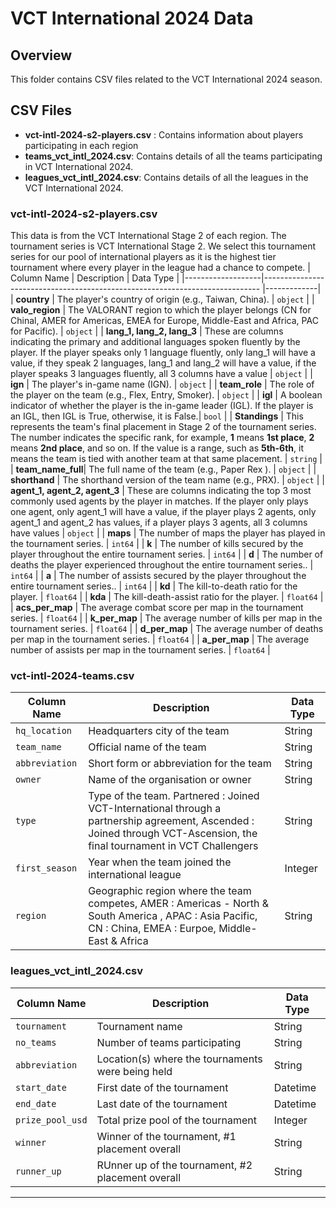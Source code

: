 # VCT International 2024 Data

## Overview
This folder contains CSV files related to the VCT International 2024 season.

## CSV Files
- **vct-intl-2024-s2-players.csv** : Contains information about players participating in each region
- **teams_vct_intl_2024.csv**: Contains details of all the teams participating in VCT International 2024.
- **leagues_vct_intl_2024.csv**: Contains details of all the leagues in the VCT International 2024.

### vct-intl-2024-s2-players.csv 
This data is from the VCT International Stage 2 of each region. The tournament series is VCT International Stage 2. We select this tournament series for our pool of international players as it is the highest tier tournament where every player in the league had a chance to compete.
| Column Name       | Description                                                                  | Data Type   |
|-------------------|----------------------------------------------------------------------------- |-------------|
| **country**       | The player's country of origin (e.g., Taiwan, China).                        | `object`    |
| **valo_region**   | The VALORANT region to which the player belongs (CN for Chinal, AMER for Americas, EMEA for Europe, Middle-East and Africa, PAC for Pacific).        | `object`    |
| **lang_1, lang_2, lang_3** | These are columns indicating the primary and additional languages spoken fluently by the player. If the player speaks only 1 language fluently, only lang_1 will have a value, if they speak 2 languages, lang_1 and lang_2 will have a value, if the player speaks 3 languages fluently, all 3 columns have a value   | `object`    |
| **ign**           | The player's in-game name (IGN).                                             | `object`    |
| **team_role**     | The role of the player on the team (e.g., Flex, Entry, Smoker).            | `object`    |
| **igl**           | A boolean indicator of whether the player is the in-game leader (IGL). If the player is an IGL, then IGL is True, otherwise, it is False.| `bool`      |
| **Standings** | This represents the team's final placement in Stage 2 of the tournament series. The number indicates the specific rank, for example, **1** means **1st place**, **2** means **2nd place**, and so on. If the value is a range, such as **5th-6th**, it means the team is tied with another team at that same placement.                | `string`     |
| **team_name_full**| The full name of the team (e.g., Paper Rex ).                                | `object`    |
| **shorthand**     | The shorthand version of the team name (e.g., PRX).                          | `object`    |
| **agent_1, agent_2, agent_3** | These are columns indicating the top 3 most commonly used agents by the player in matches. If the player only plays one agent, only agent_1 will have a value, if the player plays 2 agents, only agent_1 and agent_2 has values, if a player plays 3 agents, all 3 columns have values                    | `object`    |
| **maps**          | The number of maps the player has played in the tournament series.                                    | `int64`     |
| **k**             | The number of kills secured by the player throughout the entire tournament series. | `int64`     |
| **d**             | The number of deaths the player experienced throughout the entire tournament series..  | `int64`     |
| **a**             | The number of assists secured by the player throughout the entire tournament series..    | `int64`     |
| **kd**            | The kill-to-death ratio for the player.                                      | `float64`   |
| **kda**           | The kill-death-assist ratio for the player.                                  | `float64`   |
| **acs_per_map**   | The average combat score per map in the tournament series.                                            | `float64`   |
| **k_per_map**     | The average number of kills per map in the tournament series.                                         | `float64`   |
| **d_per_map**     | The average number of deaths per map in the tournament series.                                        | `float64`   |
| **a_per_map**     | The average number of assists per map in the tournament series.                                       | `float64`   |

### vct-intl-2024-teams.csv

| Column Name       | Description                                 | Data Type |
|-------------------|---------------------------------------------|-----------|
| `hq_location`     | Headquarters city of the team               | String    |
| `team_name`       | Official name of the team                   | String    |
| `abbreviation`    | Short form or abbreviation for the team     | String    |
| `owner`           | Name of the organisation or owner           | String    |
| `type`            | Type of the team. Partnered : Joined VCT-International through a partnership agreement, Ascended : Joined through VCT-Ascension, the final tournament in VCT Challengers| String    |
| `first_season`    | Year when the team joined the international league         | Integer   |
| `region`          | Geographic region where the team competes, AMER : Americas - North & South America , APAC : Asia Pacific, CN : China, EMEA : Eurpoe, Middle-East & Africa  | String |

### leagues_vct_intl_2024.csv

| Column Name       | Description                                 | Data Type |
|-------------------|---------------------------------------------|-----------|
| `tournament`     | Tournament name               | String    |
| `no_teams`       | Number of teams participating                   | String    |
| `abbreviation`    | Location(s) where the tournaments were being held     | String    |
| `start_date`           | First date of the tournament          | Datetime    |
| `end_date`            |Last date of the tournament| Datetime |
| `prize_pool_usd`    | Total prize pool of the tournament        | Integer   |
| `winner`          | Winner of the tournament, #1 placement overall | String|
|`runner_up` | RUnner up of the tournament, #2 placement overall |String |
---
